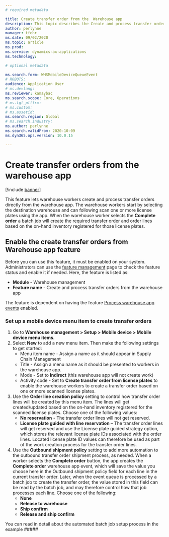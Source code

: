 ```yaml
---
# required metadata

title: Create transfer order from the  Warehouse app
description: This topic describes the Create and process transfer orders from the warehouse app feature 
author: perlynne
manager: tfehr
ms.date: 09/02/2020
ms.topic: article
ms.prod: 
ms.service: dynamics-ax-applications
ms.technology: 

# optional metadata

ms.search.form: WHSMobileDeviceQueueEvent 
# ROBOTS: 
audience: Application User
# ms.devlang: 
ms.reviewer: kamaybac
ms.search.scope: Core, Operations
# ms.tgt_pltfrm: 
# ms.custom: 
# ms.assetid: 
ms.search.region: Global
# ms.search.industry: 
ms.author: perlynne
ms.search.validFrom: 2020-10-09
ms.dyn365.ops.version: 10.0.15

---
```


# Create transfer orders from the warehouse app

[!include [banner](../includes/banner.md)]

This feature lets warehouse workers create and process transfer orders directly from the warehouse app. The warehouse workers start by selecting the destination warehouse and can following scan one or more license plates using the app.
When the warehouse worker selects the **Complete order** a batch job will create the required transfer order and order lines based on the on-hand inventory registered for those license plates.


## Enable the create transfer orders from Warehouse app feature

Before you can use this feature, it must be enabled on your system. Administrators can use the [feature management](../../fin-ops-core/fin-ops/get-started/feature-management/feature-management-overview.md) page to check the feature status and enable it if needed. Here, the feature is listed as:

- **Module** - Warehouse management
- **Feature name** - Create and process transfer orders from the warehouse app 

The feature is dependent on having the feature [Process warehouse app events](warehouse-app-events.md) enabled.


### Set up a mobile device menu item to create transfer orders

1. Go to **Warehouse management \> Setup \> Mobile device \> Mobile device menu items**.
2. Select **New** to add a new menu item. Then make the following settings to get started:
    - Menu item name - Assign a name as it should appear in Supply Chain Management
    - Title - Assign a menu name as it should be presented to workers in the warehouse app.
    - Mode - Set to **Indirect** (this warehouse app will not create work)
    - Activity code - Set to **Create transfer order from license plates** to enable the warehouse workers to create a transfer order based on one or more scanned license plates.
3. Use the **Order line creation policy** setting to control how transfer order lines will be created by this menu item. The lines will get created/updated based on the on-hand inventory registered for the scanned license plates. Choose one of the following values:
    - **No reservation** - The transfer order lines will not get reserved.
    - **License plate guided with line reservation** – The transfer order lines will get reserved and use the License plate guided strategy option, which stores the relevant license plate IDs associated with the order lines. Located license plate ID values can therefore be used as part of the work creation process for the transfer order lines.
4. Use the **Outbound shipment policy** setting to add more automation to the outbound transfer order shipment process, as needed. When a worker selects the **Complete order** button, the app creates the **Complete order** warehouse app event, which will save the value you choose here in the Outbound shipment policy field for each line in the current transfer order. Later, when the event queue is processed by a batch job to create the transfer order, the value stored in this field can be read by the batch job, and may therefore control how that job processes each line. Choose one of the following:
    - **None**
    - **Release to warehouse**
    - **Ship confirm**
    - **Release and ship confirm**

You can read in detail about the automated batch job setup process in the example #####


